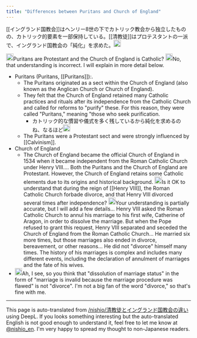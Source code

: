 ```yaml
---
title: "Differences between Puritans and Church of England"
---
```


[[イングランド国教会]]はヘンリー8世の下でカトリック教会から独立したものの、カトリック的要素を一部保持している。[[清教徒]]はプロテスタントの一派で、イングランド国教会の「純化」を求めた。<img src='https://scrapbox.io/api/pages/nishio-en/gpt/icon' alt='gpt.icon' height="19.5"/>

<img src='https://scrapbox.io/api/pages/nishio-en/nishio/icon' alt='nishio.icon' height="19.5"/>Puritans are Protestant and the Church of England is Catholic?
<img src='https://scrapbox.io/api/pages/nishio-en/gpt/icon' alt='gpt.icon' height="19.5"/>No, that understanding is incorrect. I will explain in more detail below.
- Puritans (Puritans, [[Puritans]]):.
    - The Puritans originated as a sect within the Church of England (also known as the Anglican Church or Church of England).
    - They felt that the Church of England retained many Catholic practices and rituals after its independence from the Catholic Church and called for reforms to "purify" these. For this reason, they were called "Puritans," meaning "those who seek purification.
        - カトリック的な慣習や儀式を多く残しているから純化を求めるのね、なるほど<img src='https://scrapbox.io/api/pages/nishio-en/nishio/icon' alt='nishio.icon' height="19.5"/>
    - The Puritans were a Protestant sect and were strongly influenced by [[Calvinism]].
- Church of England
    - The Church of England became the official Church of England in 1534 when it became independent from the Roman Catholic Church under Henry VIII.... Both the Puritans and the Church of England are Protestant. However, the Church of England retains some Catholic elements due to its origins and historical background.
<img src='https://scrapbox.io/api/pages/nishio-en/nishio/icon' alt='nishio.icon' height="19.5"/>Is it OK to understand that during the reign of [[Henry VIII]], the Roman Catholic Church forbade divorce, and that Henry VIII divorced several times after independence?
<img src='https://scrapbox.io/api/pages/nishio-en/gpt/icon' alt='gpt.icon' height="19.5"/>Your understanding is partially accurate, but I will add a few details... Henry VIII asked the Roman Catholic Church to annul his marriage to his first wife, Catherine of Aragon, in order to dissolve the marriage. But when the Pope refused to grant this request, Henry VIII separated and seceded the Church of England from the Roman Catholic Church... He married six more times, but those marriages also ended in divorce, bereavement, or other reasons... He did not "divorce" himself many times. The history of his marriages is complex and includes many different events, including the declaration of annulment of marriages and the fate of his wives.
- <img src='https://scrapbox.io/api/pages/nishio-en/nishio/icon' alt='nishio.icon' height="19.5"/>Ah, I see, so you think that "dissolution of marriage status" in the form of "marriage is invalid because the marriage procedure was flawed" is not "divorce". I'm not a big fan of the word "divorce," so that's fine with me.


---
This page is auto-translated from [/nishio/清教徒とイングランド国教会の違い](https://scrapbox.io/nishio/清教徒とイングランド国教会の違い) using DeepL. If you looks something interesting but the auto-translated English is not good enough to understand it, feel free to let me know at [@nishio_en](https://twitter.com/nishio_en). I'm very happy to spread my thought to non-Japanese readers.